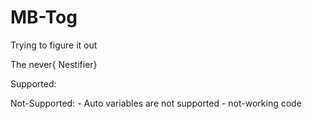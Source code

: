 # MB-Tog

Trying to figure it out

The never{
Nestifier}



Supported:

Not-Supported:
    - Auto variables are not supported
    - not-working code

